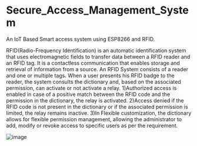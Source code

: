 # Secure_Access_Management_System
An IoT Based Smart access system using ESP8266 and RFID.

RFID(Radio-Frequency Identification) is an automatic identification system that uses electromagnetic fields to transfer data between a RFID reader and an RFID tag. It is a contactless communication that enables storage and retrieval of information from a source.
An RFID System consists of a reader and one or multiple tags.
When a user presents his RFID badge to the reader, the system consults the dictionary and, based on the associated permission, can activate or not activate a relay.
1)Authorized access is enabled in case of a positive match between the RFID code and the permission in the dictionary, the relay is activated.
2)Access denied if the RFID code is not present in the dictionary or if the associated permission is limited, the relay remains inactive.
3)In Flexible customization, the dictionary allows for flexible permission management, allowing the administrator to add, modify or revoke access to specific users as per the requirement.


![image](https://github.com/user-attachments/assets/435536d8-cb43-495b-9c21-da81ee8f43b9)



